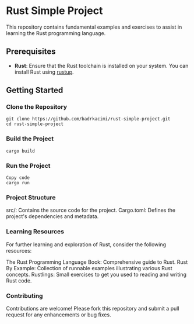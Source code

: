 # Rust Simple Project

This repository contains fundamental examples and exercises to assist in learning the Rust programming language.

## Prerequisites

- **Rust**: Ensure that the Rust toolchain is installed on your system. You can install Rust using [rustup](https://www.rust-lang.org/tools/install).

## Getting Started

### Clone the Repository

```
git clone https://github.com/badrkacimi/rust-simple-project.git
cd rust-simple-project
```
### Build the Project
```
cargo build
```
### Run the Project
```
Copy code
cargo run
```
### Project Structure

src/: Contains the source code for the project.
Cargo.toml: Defines the project's dependencies and metadata.

### Learning Resources
For further learning and exploration of Rust, consider the following resources:

The Rust Programming Language Book: Comprehensive guide to Rust.
Rust By Example: Collection of runnable examples illustrating various Rust concepts.
Rustlings: Small exercises to get you used to reading and writing Rust code.

### Contributing
Contributions are welcome! Please fork this repository and submit a pull request for any enhancements or bug fixes.

